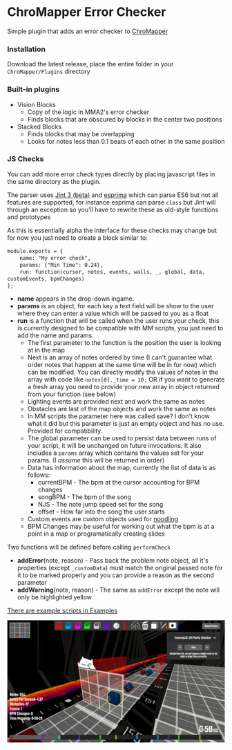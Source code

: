 ﻿# ChroMapper Error Checker

Simple plugin that adds an error checker to [ChroMapper](https://github.com/Caeden117/ChroMapper)

### Installation

Download the latest release, place the entire folder in your `ChroMapper/Plugins` directory

### Built-in plugins
* Vision Blocks
  * Copy of the logic in MMA2's error checker
  * Finds blocks that are obscured by blocks in the center two positions
* Stacked Blocks
  * Finds blocks that may be overlapping
  * Looks for notes less than 0.1 beats of each other in the same position

### JS Checks

You can add more error check types directly by placing javascript files in the same directory as the plugin.

The parser uses [Jint 3 (beta)](https://github.com/sebastienros/jint/issues/343) and [esprima](https://github.com/sebastienros/esprima-dotnet) which can parse ES6 but not all features are supported, for instance esprima can parse `class` but Jint will through an exception so you'll have to rewrite these as old-style functions and prototypes

As this is essentially alpha the interface for these checks may change but for now you just need to create a block similar to:
```
module.exports = {
	name: "My error check",
	params: {"Min Time": 0.24},
	run: function(cursor, notes, events, walls, _, global, data, customEvents, bpmChanges)
};
```

* **name** appears in the drop-down ingame.
* **params** is an object, for each key a text field will be show to the user where they can enter a value which will be passed to you as a float
* **run** is a function that will be called when the user runs your check, this is currently designed to be compatible with MM scripts, you just need to add the name and params.
	* The first parameter to the function is the position the user is looking at in the map
	* Next is an array of notes ordered by time (I can't guarantee what order notes that happen at the same time will be in for now) which can be modified. You can directly modify the values of notes in the array with code like `notes[0]._time = 10;`
OR if you want to generate a fresh array you need to provide your new array in object returned from your function (see below)
	*	Lighting events are provided next and work the same as notes
	*	Obstacles are last of the map objects and work the same as notes
	*	In MM scripts the parameter here was called save? I don't know what it did but this parameter is just an empty object and has no use. Provided for compatibility.
	*	The global parameter can be used to persist data between runs of your script, it will be unchanged on future invocations. It also includes a `params` array which contains the values set for your params. (I _assume_ this will be returned in order)
	*	Data has information about the map, currently the list of data is as follows:
		*	currentBPM - The bpm at the cursor accounting for BPM changes
		*	songBPM - The bpm of the song
		*	NJS - The note jump speed set for the song
		*	offset - How far into the song the user starts
	* Custom events are custom objects used for [noodling](https://github.com/Aeroluna/NoodleExtensions/blob/master/Documentation/AnimationDocs.md#custom-events)
	* BPM Changes may be useful for working out what the bpm is at a point in a map or programatically creating slides

Two functions will be defined before calling `performCheck`
* **addError**(note, reason) - Pass back the problem note object, all it's properties (except `_customData`) must match the original passed note for it to be marked properly and you can provide a reason as the second parameter
* **addWarning**(note, reason) - The same as `addError` except the note will only be highlighted yellow

[There are example scripts in Examples](Examples)

![Example](example.png)
